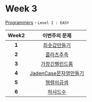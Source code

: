 # Week 3

[Programmers](https://programmers.co.kr/learn/challenges?level=2) - `Level 2 : EASY`

Week2 | 이번주의 문제
:---: | :--------:
**1** | [최솟값만들기](https://programmers.co.kr/learn/challenge_codes/179)
**2** | [콜라츠추측](https://programmers.co.kr/learn/challenge_codes/150)
**3** | [가장긴팰린드롬](https://programmers.co.kr/learn/challenge_codes/84)
**4** | [JadenCase문자열만들기](https://programmers.co.kr/learn/challenge_codes/134)
**5** | [행렬의곱셈](https://programmers.co.kr/learn/challenge_codes/140)
**6** | [하샤드수](https://programmers.co.kr/learn/challenge_codes/130)
